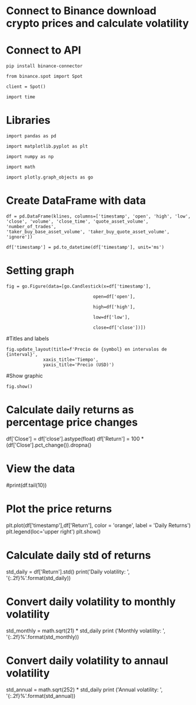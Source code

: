 # Connect to Binance download crypto prices and calculate volatility

# Connect to API

    pip install binance-connector

    from binance.spot import Spot

    client = Spot()

    import time
# Libraries

    import pandas as pd

    import matplotlib.pyplot as plt

    import numpy as np

    import math

    import plotly.graph_objects as go

# Create DataFrame with data
    df = pd.DataFrame(klines, columns=['timestamp', 'open', 'high', 'low', 'close', 'volume', 'close_time', 'quote_asset_volume', 'number_of_trades',                     
    'taker_buy_base_asset_volume', 'taker_buy_quote_asset_volume', 'ignore'])

    df['timestamp'] = pd.to_datetime(df['timestamp'], unit='ms')

# Setting graph
    fig = go.Figure(data=[go.Candlestick(x=df['timestamp'],

                                     open=df['open'],
                                     
                                     high=df['high'],
                                     
                                     low=df['low'],
                                     
                                     close=df['close'])])

#Titles and labels

    fig.update_layout(title=f'Precio de {symbol} en intervalos de {interval}',
                  xaxis_title='Tiempo',
                  yaxis_title='Precio (USD)')

#Show graphic

    fig.show()
# Calculate daily returns as percentage price changes
df['Close'] = df['close'].astype(float)
df['Return'] = 100 * (df['Close'].pct_change()).dropna()
# View the data
#print(df.tail(10))
# Plot the price returns
plt.plot(df['timestamp'],df['Return'], color = 'orange', label = 'Daily Returns')
plt.legend(loc='upper right')
plt.show()

# Calculate daily std of returns
std_daily = df['Return'].std()
print('Daily volatility: ', '{:.2f}%'.format(std_daily))

# Convert daily volatility to monthly volatility
std_monthly = math.sqrt(21) * std_daily
print ('Monthly volatility: ', '{:.2f}%'.format(std_monthly))

# Convert daily volatility to annaul volatility
std_annual = math.sqrt(252) * std_daily
print ('Annual volatility: ', '{:.2f}%'.format(std_annual))


